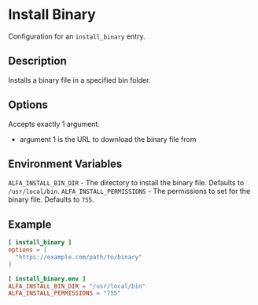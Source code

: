 # Install Binary

Configuration for an `install_binary` entry.

## Description

Installs a binary file in a specified bin folder.

## Options

Accepts exactly 1 argument.

- argument 1 is the URL to download the binary file from

## Environment Variables

`ALFA_INSTALL_BIN_DIR` - The directory to install the binary file. Defaults to `/usr/local/bin`.
`ALFA_INSTALL_PERMISSIONS` - The permissions to set for the binary file. Defaults to `755`.

## Example

```toml
[ install_binary ]
options = [
  "https://example.com/path/to/binary"
]

[ install_binary.env ]
ALFA_INSTALL_BIN_DIR = "/usr/local/bin"
ALFA_INSTALL_PERMISSIONS = "755"
```
